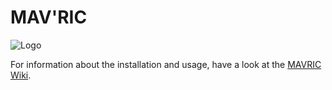 MAV'RIC
=======

![Logo](Documentation/Logo/mavric.png)

For information about the installation and usage, have a look at the [MAVRIC Wiki](https://github.com/lis-epfl/MAVRIC/wiki).
